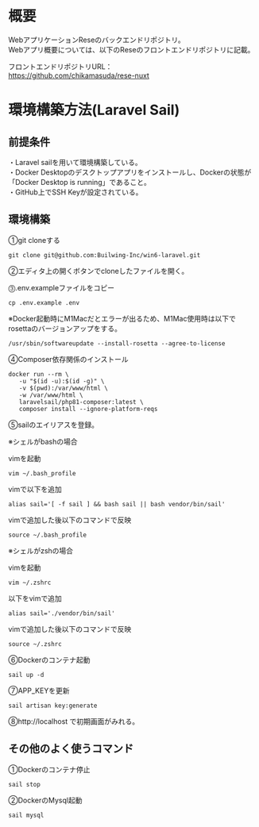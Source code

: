 # 概要
WebアプリケーションReseのバックエンドリポジトリ。  
Webアプリ概要については、以下のReseのフロントエンドリポジトリに記載。  

フロントエンドリポジトリURL：  
https://github.com/chikamasuda/rese-nuxt


# 環境構築方法(Laravel Sail)

## 前提条件　　
・Laravel sailを用いて環境構築している。  
・Docker Desktopのデスクトップアプリをインストールし、Dockerの状態が「Docker Desktop is running」であること。  
・GitHub上でSSH Keyが設定されている。  


## 環境構築
①git cloneする
```
git clone git@github.com:Builwing-Inc/win6-laravel.git
```

②エディタ上の開くボタンでcloneしたファイルを開く。  

⓷.env.exampleファイルをコピー
```
cp .env.example .env
```

※Docker起動時にM1Macだとエラーが出るため、M1Mac使用時は以下でrosettaのバージョンアップをする。
```
/usr/sbin/softwareupdate --install-rosetta --agree-to-license
```

④Composer依存関係のインストール　　
```
docker run --rm \
   -u "$(id -u):$(id -g)" \
   -v $(pwd):/var/www/html \
   -w /var/www/html \
   laravelsail/php81-composer:latest \
   composer install --ignore-platform-reqs
```
⑤sailのエイリアスを登録。

※シェルがbashの場合　　

vimを起動
```
vim ~/.bash_profile
```
vimで以下を追加
```
alias sail='[ -f sail ] && bash sail || bash vendor/bin/sail'
```
vimで追加した後以下のコマンドで反映
```
source ~/.bash_profile
```

※シェルがzshの場合

vimを起動
```
vim ~/.zshrc
```
以下をvimで追加
```
alias sail='./vendor/bin/sail'
```
vimで追加した後以下のコマンドで反映
```
source ~/.zshrc
```

⑥Dockerのコンテナ起動
```
sail up -d
```

⑦APP_KEYを更新
```
sail artisan key:generate
```

⑧http://localhost で初期画面がみれる。  



## その他のよく使うコマンド

①Dockerのコンテナ停止
```
sail stop
```

②DockerのMysql起動
```
sail mysql
```
